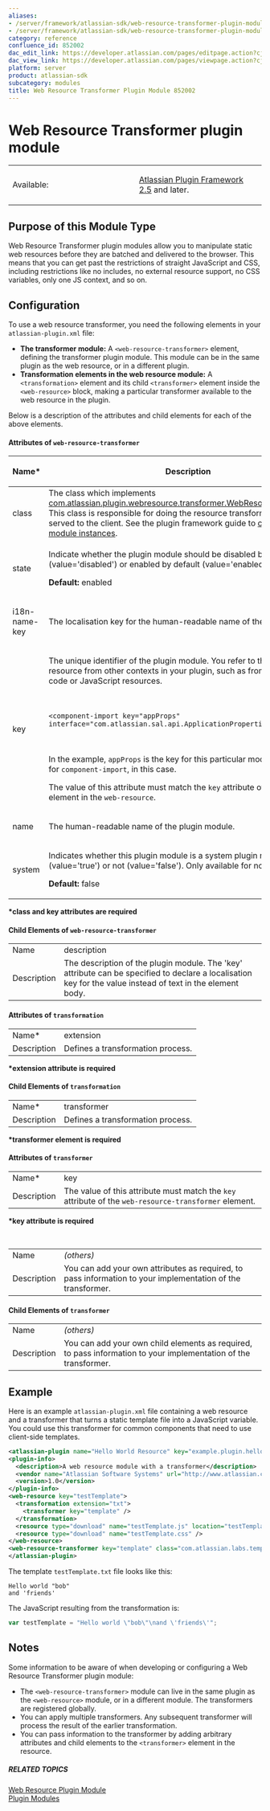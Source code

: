 ```yaml
---
aliases:
- /server/framework/atlassian-sdk/web-resource-transformer-plugin-module-852002.html
- /server/framework/atlassian-sdk/web-resource-transformer-plugin-module-852002.md
category: reference
confluence_id: 852002
dac_edit_link: https://developer.atlassian.com/pages/editpage.action?cjm=wozere&pageId=852002
dac_view_link: https://developer.atlassian.com/pages/viewpage.action?cjm=wozere&pageId=852002
platform: server
product: atlassian-sdk
subcategory: modules
title: Web Resource Transformer Plugin Module 852002
---
```

# Web Resource Transformer plugin module

<table>
<colgroup>
<col style="width: 50%" />
<col style="width: 50%" />
</colgroup>
<tbody>
<tr class="odd">
<td><p>Available:</p></td>
<td><p><a href="https://developer.atlassian.com/pages/viewpage.action?pageId=852001">Atlassian Plugin Framework 2.5</a> and later.</p></td>
</tr>
</tbody>
</table>

## Purpose of this Module Type

Web Resource Transformer plugin modules allow you to manipulate static web resources before they are batched and delivered to the browser. This means that you can get past the restrictions of straight JavaScript and CSS, including restrictions like no includes, no external resource support, no CSS variables, only one JS context, and so on.

## Configuration

To use a web resource transformer, you need the following elements in your `atlassian-plugin.xml` file:

-   **The transformer module:** A `<web-resource-transformer>` element, defining the transformer plugin module. This module can be in the same plugin as the web resource, or in a different plugin.
-   **Transformation elements in the web resource module:** A `<transformation>` element and its child `<transformer>` element inside the `<web-resource>` block, making a particular transformer available to the web resource in the plugin.

Below is a description of the attributes and child elements for each of the above elements.

#### Attributes of `web-resource-transformer`

<table>
<colgroup>
<col style="width: 50%" />
<col style="width: 50%" />
</colgroup>
<thead>
<tr class="header">
<th><p>Name*</p></th>
<th><p>Description</p></th>
</tr>
</thead>
<tbody>
<tr class="odd">
<td><p>class</p></td>
<td>The class which implements <a href="http://docs.atlassian.com/atlassian-plugins-webresource/2.6.4/atlassian-plugins-webresource/apidocs/com/atlassian/plugin/webresource/transformer/WebResourceTransformer.html" class="external-link">com.atlassian.plugin.webresource.transformer.WebResourceTransformer</a>. This class is responsible for doing the resource transformation before it is served to the client. See the plugin framework guide to <a href="https://developer.atlassian.com/display/DOCS/Creating+Plugin+Module+Instances">creating plugin module instances</a>.</td>
</tr>
<tr class="even">
<td><p>state</p></td>
<td><p>Indicate whether the plugin module should be disabled by default (value='disabled') or enabled by default (value='enabled').</p>
<p><strong>Default:</strong> enabled</p></td>
</tr>
<tr class="odd">
<td><p>i18n-name-key</p></td>
<td>The localisation key for the human-readable name of the plugin module.</td>
</tr>
<tr class="even">
<td><p>key</p></td>
<td><p>The unique identifier of the plugin module. You refer to this key to use the resource from other contexts in your plugin, such as from the plugin Java code or JavaScript resources.</p>
<p> </p>
<pre><code>&lt;component-import key=&quot;appProps&quot; interface=&quot;com.atlassian.sal.api.ApplicationProperties&quot;/&gt;</code></pre>
<p> </p>
<p>In the example, <code>appProps</code> is the key for this particular module declaration, for <code>component-import</code>, in this case.</p>
<p>The value of this attribute must match the <code>key</code> attribute of the <code>transformer</code> element in the <code>web-resource</code>.</p></td>
</tr>
<tr class="odd">
<td><p>name</p></td>
<td><p>The human-readable name of the plugin module.</p></td>
</tr>
<tr class="even">
<td><p>system</p></td>
<td><p>Indicates whether this plugin module is a system plugin module (value='true') or not (value='false'). Only available for non-OSGi plugins.</p>
<p><strong>Default:</strong> false</p></td>
</tr>
</tbody>
</table>

**\*class and key attributes are required**

#### Child Elements of `web-resource-transformer`

|             |                                                                                                                                                             |
|-------------|-------------------------------------------------------------------------------------------------------------------------------------------------------------|
| Name        | description                                                                                                                                                 |
| Description | The description of the plugin module. The 'key' attribute can be specified to declare a localisation key for the value instead of text in the element body. |

####  Attributes of `transformation`

|             |                                   |
|:------------|:----------------------------------|
| Name\*      | extension                         |
| Description | Defines a transformation process. |

**\*extension attribute is required**

#### Child Elements of `transformation`

|             |                                   |
|:------------|:----------------------------------|
| Name\*      | transformer                       |
| Description | Defines a transformation process. |

**\*transformer element is required**

#### Attributes of `transformer`

|             |                                                                                                       |
|:------------|:------------------------------------------------------------------------------------------------------|
| Name\*      | key                                                                                                   |
| Description | The value of this attribute must match the `key` attribute of the `web-resource-transformer` element. |

**\*key attribute is required**

 

|             |                                                                                                             |
|:------------|:------------------------------------------------------------------------------------------------------------|
| Name        | *(others)*                                                                                                  |
| Description | You can add your own attributes as required, to pass information to your implementation of the transformer. |

####  Child Elements of `transformer`

|             |                                                                                                                 |
|:------------|:----------------------------------------------------------------------------------------------------------------|
| Name        | *(others)*                                                                                                      |
| Description | You can add your own child elements as required, to pass information to your implementation of the transformer. |

##  Example

Here is an example `atlassian-plugin.xml` file containing a web resource and a transformer that turns a static template file into a JavaScript variable. You could use this transformer for common components that need to use client-side templates.

``` xml
<atlassian-plugin name="Hello World Resource" key="example.plugin.helloworld" plugins-version="2">
<plugin-info>
  <description>A web resource module with a transformer</description>
  <vendor name="Atlassian Software Systems" url="http://www.atlassian.com"/>
  <version>1.0</version>
</plugin-info>
<web-resource key="testTemplate">
  <transformation extension="txt">
    <transformer key="template" />
  </transformation>
  <resource type="download" name="testTemplate.js" location="testTemplate.txt" />
  <resource type="download" name="testTemplate.css" />
</web-resource>
<web-resource-transformer key="template" class="com.atlassian.labs.template.TemplateTransformer" />
</atlassian-plugin>
```

The template `testTemplate.txt` file looks like this:

``` text
Hello world "bob"
and 'friends'
```

The JavaScript resulting from the transformation is:

``` javascript
var testTemplate = "Hello world \"bob\"\nand \'friends\'";
```

## Notes

Some information to be aware of when developing or configuring a Web Resource Transformer plugin module:

-   The `<web-resource-transformer>` module can live in the same plugin as the `<web-resource>` module, or in a different module. The transformers are registered globally.
-   You can apply multiple transformers. Any subsequent transformer will process the result of the earlier transformation.
-   You can pass information to the transformer by adding arbitrary attributes and child elements to the `<transformer>` element in the resource.

##### RELATED TOPICS

[Web Resource Plugin Module](/server/framework/atlassian-sdk/web-resource-plugin-module)  
[Plugin Modules](/server/framework/atlassian-sdk/plugin-modules)




























